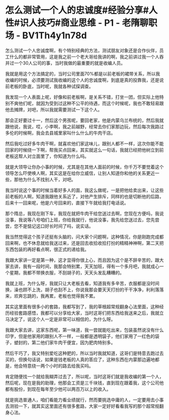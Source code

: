 # 怎么测试一个人的忠诚度#经验分享#人性#识人技巧#商业思维 - P1 - 老隋聊职场 - BV1Th4y1n78d

怎么测试一个人忠诚度啊，有个特别经典的方法，测试朋友对象还是合作伙伴，员工什么的都非常管用，这是我之前一个老大哥给我讲的啊，我之前讲过我一个人吞并过一个30人公司的事，当时我做的最重要的就是收编人员。

我就是用这个方法搞定的，当时公司里面70%都是以前老板的裙带关系，所以我收编的时候，必须要测试我收编的这个人的忠诚度啊，到底是真的投靠我，还是说前老板的卧底，当时呢，我就各种试探调查。

我发现一个人表面上呢，好像和前老板啊，是关系不错，打坐一团，但实际上他特别不爽他们呢，就因为受到过这种不公平的待遇，而这个时候呢，我也不敢轻易跟他去摊牌，对吧，所以我就需要测试一下这个人。

那会正好要过十一，然后这个男孩呢，要回老家，他是内蒙乌兰布统的，然后我就跟他说，我说，哎，小李啊，我之前越野，经常去你们家那边玩，然后每次我路过多伦的时候啊，我会去县城里家叫什么什么的牛肉干店。

然后我吃过好多牛肉干啊，就喜欢他们家这味儿，跟别人都不一样，这次你能不能回家的时候绕一下啊，帮我买点回来，其实就这么一句话，我就已经把他树立到前老板这帮人对立面里了，你知道为什么吗。

就是大领导让你办小事的时候，尤其是在其他人面前的时候，你千万不要觉着这个领导怎么吓使唤人啊，其实这是在给你立威信，让别人知道你和他的关系更近一些，那他为什么不找别人干，对吧。

我当时说这个事的时候当着好多人的面，我这么做呢，一是把他给卖出来，让这些前老板的人啊，知道我跟他关系近了，对他产生排斥，同样的也是切断他的后路，后来十一回来呢，他是六号回来的，直接下午就给我打电话说。

那个隋总，我现在刚下车，我现在就把牛肉干给您送过去啊，您现在方便吗，我说没事，我说等八号咱们上班，你给我就行，他说没事，我先给您送过去，您先尝尝，您不是惦记这口好长时间了吗，说实话。

我当然觉得这个孩子还挺有头脑的，问大家个问题啊，这种情况，你是刚跑完成都回来啊，也不休息就给我送过来，还是回去收拾收拾打扮的精精神神啊，第二天把东西包装的再好看点啊，很正式的递给我。

我跟大家讲一定是第一种，这才显得你很上心，而且因为这个是不辞辛苦的，跟大家去讲，我有一段时间，我那会特别累，天天加班，得有一个多月吧，我就成心一个星期，我都不带换衣服，不刮胡子的，天天头发乱糟糟的。

我就上班，为什么呀，我就只让大老板去看，知道我有多辛苦，衣服都是没时间换，澡也顾不上洗，胡子也刮不上，你说我那会要天天打扮的干干净净，利利落落来，欢奔忘跳的，我再累，老板也觉得我不累。

其实这里面有很多小的套路，我都写到了，我的草根超常规翻身心法里面，这种经历经验套路感悟，我都可以分享给大家，当时这哥们把东西给我送来之后，我就立马决定了，说这个人一定是非常可以相信的，为什么呀。

我跟大家去讲，这家东西呢，第一味道，我一尝就能吃出来，包装虽然说没有什么印字，但是他家用的跟别人不一样，一般都是透明袋子，他们家用了一红色的袋子，塑封的，第二他们家牛肉干便宜，因为肥肉特别多。

然后干巧了，我又特别爱吃这种肥的，所以当时我就知道，这哥们是特意去跑过去买的，但换句话说，如果是钱老板的人真的答应了，这种东西在内蒙那边遍地都是，他会特意绕一两个小时的路去给我买吗。

肯定随便找一个就给我糊弄过去了，所以呢，当时这哥们就是我收编的第一个人，然后呢，现在是我的助理，他那会工资是三千块钱，直到现在跟着我，这个公司他都有股份，到现在每年至少他可以两百万以上的收入。

就是挑选普通人，咱们看能力看业绩就行，然而要挑选中庸的人，一定要用去小事去测验一下，就其实这里面还有很多套路，大家一定好好看看我写的那个超常规翻身心法。

